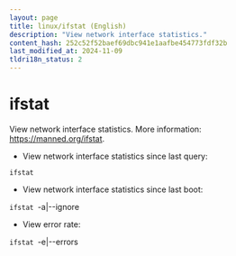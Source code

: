 ```yaml
---
layout: page
title: linux/ifstat (English)
description: "View network interface statistics."
content_hash: 252c52f52baef69dbc941e1aafbe454773fdf32b
last_modified_at: 2024-11-09
tldri18n_status: 2
---
```

# ifstat

View network interface statistics.
More information: <https://manned.org/ifstat>.

- View network interface statistics since last query:

`ifstat`

- View network interface statistics since last boot:

`ifstat `<span class="tldr-var badge badge-pill bg-dark-lm bg-white-dm text-white-lm text-dark-dm font-weight-bold">-a|--ignore</span>

- View error rate:

`ifstat `<span class="tldr-var badge badge-pill bg-dark-lm bg-white-dm text-white-lm text-dark-dm font-weight-bold">-e|--errors</span>
